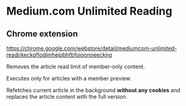 # Medium.com Unlimited Reading
## Chrome extension

https://chrome.google.com/webstore/detail/mediumcom-unlimited-readi/keckgflodjmhejpbhfbfoioonoeeckng

Removes the article read limit of member-only content.

Executes only for articles with a member preview.

Refetches current article in the background __without any cookies__ and replaces the article content with the full version.  
